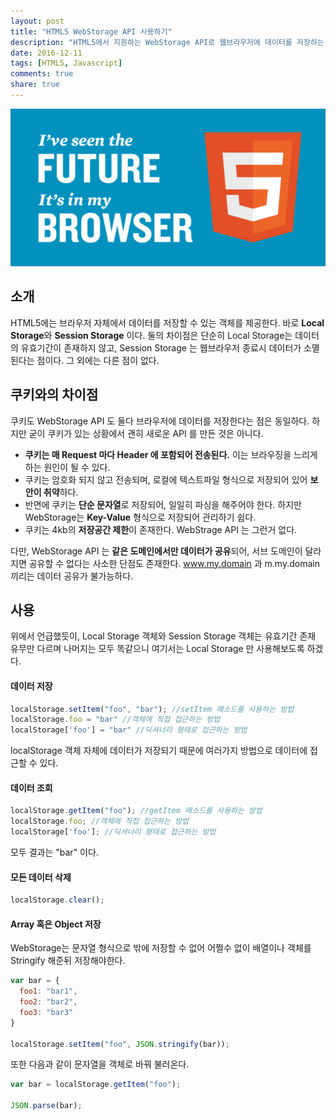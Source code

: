 ```yaml
---
layout: post
title: "HTML5 WebStorage API 사용하기"
description: "HTML5에서 지원하는 WebStorage API로 웹브라우저에 데이터를 저장하는 방법을 알아본다."
date: 2016-12-11
tags: [HTML5, Javascript]
comments: true
share: true
---
```


![](/images/html5.png)

## 소개

HTML5에는 브라우저 자체에서 데이터를 저장할 수 있는 객체를 제공한다. 바로 **Local Storage**와 **Session Storage** 이다. 둘의 차이점은 단순히 Local Storage는 데이터의 유효기간이 존재하지 않고, Session Storage 는 웹브라우저 종료시 데이터가 소멸된다는 점이다. 그 외에는 다른 점이 없다.

## 쿠키와의 차이점

쿠키도 WebStorage API 도 둘다 브라우저에 데이터를 저장한다는 점은 동일하다. 하지만 굳이 쿠키가 있는 상황에서 괜히 새로운 API 를 만든 것은 아니다.

* **쿠키는 매 Request 마다 Header 에 포함되어 전송된다.** 이는 브라우징을 느리게 하는 원인이 될 수 있다.
* 쿠키는 암호화 되지 않고 전송되며, 로컬에 텍스트파일 형식으로 저장되어 있어 **보안이 취약**하다.
* 반면에 쿠키는 **단순 문자열**로 저장되어, 일일히 파싱을 해주어야 한다. 하지만 WebStorage는 **Key-Value** 형식으로 저장되어 관리하기 쉽다.
* 쿠키는 4kb의 **저장공간 제한**이 존재한다. WebStrage API 는 그런거 없다.

다만, WebStorage API 는 **같은 도메인에서만 데이터가 공유**되어, 서브 도메인이 달라지면 공유할 수 없다는 사소한 단점도 존재한다. www.my.domain 과 m.my.domain 끼리는 데이터 공유가 불가능하다.

## 사용

위에서 언급했듯이, Local Storage 객체와 Session Storage 객체는 유효기간 존재 유무만 다르며 나머지는 모두 똑같으니 여기서는 Local Storage 만 사용해보도록 하겠다.

#### 데이터 저장

```javascript
localStorage.setItem("foo", "bar"); //setItem 메소드를 사용하는 방법
localStorage.foo = "bar" //객체에 직접 접근하는 방법
localStorage['foo'] = "bar" //딕셔너리 형태로 접근하는 방법
```

localStorage 객체 자체에 데이터가 저장되기 때문에 여러가지 방법으로 데이터에 접근할 수 있다.

#### 데이터 조회

```javascript
localStorage.getItem("foo"); //getItem 메소드를 사용하는 방법
localStorage.foo; //객체에 직접 접근하는 방법
localStorage['foo']; //딕셔너리 형태로 접근하는 방법
```

모두 결과는 "bar" 이다.

#### 모든 데이터 삭제

```javascript
localStorage.clear();
```

#### Array 혹은 Object 저장

WebStorage는 문자열 형식으로 밖에 저장할 수 없어 어쩔수 없이 배열이나 객체를 Stringify 해준뒤 저장해야한다.

```javascript
var bar = {
  foo1: "bar1",
  foo2: "bar2",
  foo3: "bar3"
}

localStorage.setItem("foo", JSON.stringify(bar));
```

또한 다음과 같이 문자열을 객체로 바꿔 불러온다.

```javascript
var bar = localStorage.getItem("foo");

JSON.parse(bar);
```
